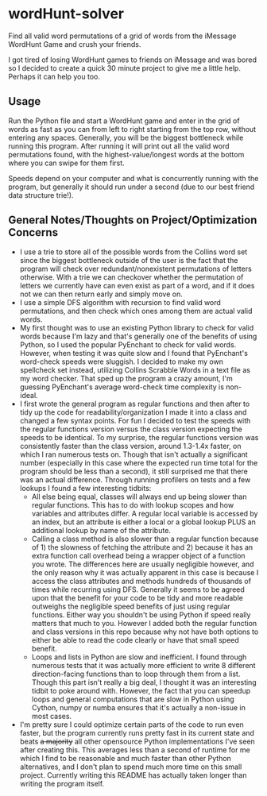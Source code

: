 # wordHunt-solver
Find all valid word permutations of a grid of words from the iMessage WordHunt Game and crush your friends.

I got tired of losing WordHunt games to friends on iMessage and was bored so I decided to create a quick 30 minute project to give me a little help.  
Perhaps it can help you too.

## Usage
Run the Python file and start a WordHunt game and enter in the grid of words as fast as you can from left to right starting from the top row, without entering any spaces. Generally, you will be the biggest bottleneck while running this program. After running it will print out all the valid word permutations found, with the highest-value/longest words at the bottom where you can swipe for them first.

Speeds depend on your computer and what is concurrently running with the program, but generally it should run under a second (due to our best friend data structure trie!).

## General Notes/Thoughts on Project/Optimization Concerns
- I use a trie to store all of the possible words from the Collins word set since the biggest bottleneck outside of the user is the fact that the program will check over redundant/nonexistent permutations of letters otherwise. With a trie we can checkover whether the permutation of letters we currently have can even exist as part of a word, and if it does not we can then return early and simply move on.
- I use a simple DFS algorithm with recursion to find valid word permutations, and then check which ones among them are actual valid words.
- My first thought was to use an existing Python library to check for valid words because I'm lazy and that's generally one of the benefits of using Python, so I used the popular PyEnchant to check for valid words. However, when testing it was quite slow and I found that PyEnchant's word-check speeds were sluggish. I decided to make my own spellcheck set instead, utilizing Collins Scrabble Words in a text file as my word checker. That sped up the program a crazy amount, I'm guessing PyEnchant's average word-check time complexity is non-ideal.
- I first wrote the general program as regular functions and then after to tidy up the code for readability/organization I made it into a class and changed a few syntax points. For fun I decided to test the speeds with the regular functions version versus the class version expecting the speeds to be identical. To my surprise, the regular functions version was consistently faster than the class version, around 1.3-1.4x faster, on which I ran numerous tests on. Though that isn't actually a significant number (especially in this case where the expected run time total for the program should be less than a second), it still surprised me that there was an actual difference. Through running profilers on tests and a few lookups I found a few interesting tidbits:
  - All else being equal, classes will always end up being slower than regular functions. This has to do with lookup scopes and how variables and attributes differ. A regular local variable is accessed by an index, but an attribute is either a local or a global lookup PLUS an additional lookup by name of the attribute. 
  - Calling a class method is also slower than a regular function because of 1) the slowness of fetching the attribute and 2) because it has an extra function call overhead being a wrapper object of a function you wrote. The differences here are usually negligible however, and the only reason why it was actually apparent in this case is because I access the class attributes and methods hundreds of thousands of times while recurring using DFS. Generally it seems to be agreed upon that the benefit for your code to be tidy and more readable outweighs the negligible speed benefits of just using regular functions. Either way you shouldn't be using Python if speed really matters that much to you. However I added both the regular function and class versions in this repo because why not have both options to either be able to read the code clearly or have that small speed benefit.
  - Loops and lists in Python are slow and inefficient. I found through numerous tests that it was actually more efficient to write 8 different direction-facing functions than to loop through them from a list. Though this part isn't really a big deal, I thought it was an interesting tidbit to poke around with. However, the fact that you can speedup loops and general computations that are slow in Python using Cython, numpy or numba ensures that it's actually a non-issue in most cases.
- I'm pretty sure I could optimize certain parts of the code to run even faster, but the program currently runs pretty fast in its current state and beats ~~a majority~~ all other opensource Python implementations I've seen after creating this. This averages less than a second of runtime for me which I find to be reasonable and much faster than other Python alternatives, and I don't plan to spend much more time on this small project. Currently writing this README has actually taken longer than writing the program itself.
